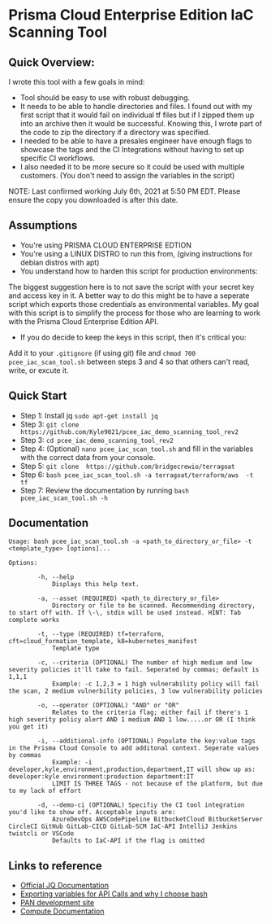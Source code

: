 # Prisma Cloud Enterprise Edition IaC Scanning Tool


## Quick Overview: 

I wrote this tool with a few goals in mind:

* Tool should be easy to use with robust debugging. 
* It needs to be able to handle directories and files. I found out with my first script that it would fail on individual tf files but if I zipped them up into an archive then it would be successful. Knowing this, I wrote part of the code to zip the directory if a directory was specified. 
* I needed to be able to have a presales engineer have enough flags to showcase the tags and the CI Integrations without having to set up specific CI workflows. 
* I also needed it to be more secure so it could be used with multiple customers. (You don't need to assign the variables in the script)

NOTE: Last confirmed working July 6th, 2021 at 5:50 PM EDT. Please ensure the copy you downloaded is after this date. 

## Assumptions

* You're using PRISMA CLOUD ENTERPRISE EDTION
* You're using a LINUX DISTRO to run this from, (giving instructions for debian distros with apt)
* You understand how to harden this script for production environments:

The biggest suggestion here is to not save the script with your secret key and access key in it. A better way to do this might be to have a seperate script which exports those credentials as environmental variables. My goal with this script is to simplify the process for those who are learning to work with the Prisma Cloud Enterprise Edition API. 

* If you do decide to keep the keys in this script, then it's critical you:

Add it to your `.gitignore` (if using git) file and `chmod 700 pcee_iac_scan_tool.sh` between steps 3 and 4 so that others can't read, write, or excute it. 

## Quick Start

* Step 1: Install jq `sudo apt-get install jq`
* Step 3: `git clone https://github.com/Kyle9021/pcee_iac_demo_scanning_tool_rev2`
* Step 3: `cd pcee_iac_demo_scanning_tool_rev2`
* Step 4: (Optional) `nano pcee_iac_scan_tool.sh` and fill in the variables with the correct data from your console.
* Step 5: `git clone  https://github.com/bridgecrewio/terragoat`
* Step 6: `bash pcee_iac_scan_tool.sh -a terragoat/terraform/aws  -t tf`
* Step 7: Review the documentation by running `bash pcee_iac_scan_tool.sh -h`


## Documentation


```
Usage: bash pcee_iac_scan_tool.sh -a <path_to_directory_or_file> -t <template_type> [options]...
        
Options:
        
        -h, --help
            Displays this help text.
        
        -a, --asset (REQUIRED) <path_to_directory_or_file>
            Directory or file to be scanned. Recommending directory, to start off with. If \-\, stdin will be used instead. HINT: Tab complete works
        
        -t, --type (REQUIRED) tf=terraform, cft=cloud_formation_template, k8=kubernetes_manifest
            Template type
        
        -c, --criteria (OPTIONAL) The number of high medium and low severity policies it'll take to fail. Seperated by commas; default is 1,1,1
            Example: -c 1,2,3 = 1 high vulnerability policy will fail the scan, 2 medium vulnerbility policies, 3 low vulnerability policies
        
        -o, --operator (OPTIONAL) "AND" or "OR"
            Relates to the criteria flag; either fail if there's 1 high severity policy alert AND 1 medium AND 1 low.....or OR (I think you get it)
        
        -i, --additional-info (OPTIONAL) Populate the key:value tags in the Prisma Cloud Console to add additonal context. Seperate values by commas
            Example: -i developer,kyle,environment,production,department,IT will show up as: developer:kyle environment:production department:IT
            LIMIT IS THREE TAGS - not because of the platform, but due to my lack of effort
        
        -d, --demo-ci (OPTIONAL) Specifiy the CI tool integration you'd like to show off. Acceptable inputs are:
            AzureDevOps AWSCodePipeline BitbucketCloud BitbucketServer CircleCI GitHub GitLab-CICD GitLab-SCM IaC-API IntelliJ Jenkins twistcli or VSCode
            Defaults to IaC-API if the flag is omitted
```


## Links to reference

* [Official JQ Documentation](https://stedolan.github.io/jq/manual/)
* [Exporting variables for API Calls and why I choose bash](https://apiacademy.co/2019/10/devops-rest-api-execution-through-bash-shell-scripting/)
* [PAN development site](https://prisma.pan.dev/)
* [Compute Documentation](https://docs.twistlock.com)
